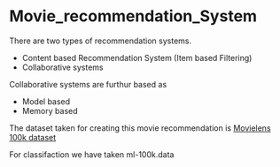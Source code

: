 # Movie_recommendation_System    

There are two types of recommendation systems.   
 - Content based Recommendation System (Item based Filtering)   
 - Collaborative systems   

Collaborative systems are furthur based as       
 - Model based   
 - Memory based   

The dataset taken for creating this movie recommendation is [Movielens 100k dataset](https://grouplens.org/datasets/movielens/100k/)   

For classifaction we have taken ml-100k.data  


